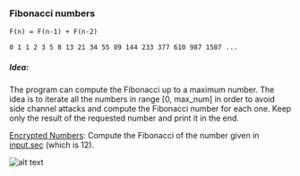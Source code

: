 ### Fibonacci numbers
```F(n) = F(n-1) + F(n-2)```

```0 1 1 2 3 5 8 13 21 34 55 89 144 233 377 610 987 1587 ...```

##### Idea: 
The program can compute the Fibonacci up to a maximum number. The idea is to iterate all the numbers in range [0, max_num] in order to avoid side channel attacks and compute the Fibonacci number for each one. Keep only the result of the requested number and print it in the end.

[Encrypted Numbers](https://github.com/momalab/privacy_benchmarks/fibonacci/fibonacci_s.sca):
Compute the Fibonacci of the number given in [input.sec](https://github.com/momalab/privacy_benchmarks/fibonacci/input.sec) (which is 12).

![alt text](./../charts/fibonacci.png)
